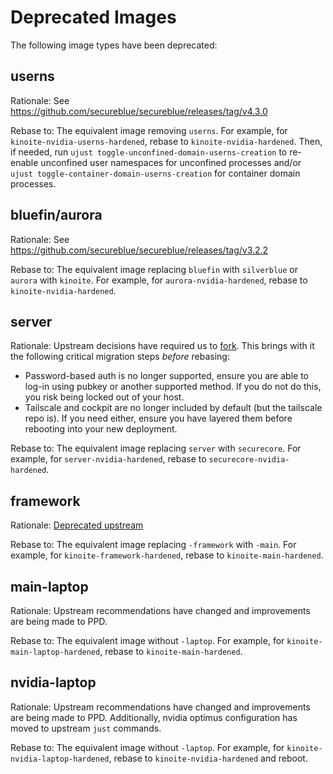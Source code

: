 # Deprecated Images

The following image types have been deprecated:

## userns

Rationale: See https://github.com/secureblue/secureblue/releases/tag/v4.3.0

Rebase to: The equivalent image removing `userns`. For example, for `kinoite-nvidia-userns-hardened`, rebase to `kinoite-nvidia-hardened`. Then, if needed, run `ujust toggle-unconfined-domain-userns-creation` to re-enable unconfined user namespaces for unconfined processes and/or `ujust toggle-container-domain-userns-creation` for container domain processes.

## bluefin/aurora

Rationale: See https://github.com/secureblue/secureblue/releases/tag/v3.2.2

Rebase to: The equivalent image replacing `bluefin` with `silverblue` or `aurora` with `kinoite`. For example, for `aurora-nvidia-hardened`, rebase to `kinoite-nvidia-hardened`.

## server

Rationale: Upstream decisions have required us to [fork](https://github.com/secureblue/coreos/). This brings with it the following critical migration steps *before* rebasing:

- Password-based auth is no longer supported, ensure you are able to log-in using pubkey or another supported method. If you do not do this, you risk being locked out of your host.
- Tailscale and cockpit are no longer included by default (but the tailscale repo is). If you need either, ensure you have layered them before rebooting into your new deployment.

Rebase to: The equivalent image replacing `server` with `securecore`. For example, for `server-nvidia-hardened`, rebase to `securecore-nvidia-hardened`.

## framework

Rationale: [Deprecated upstream](https://github.com/ublue-os/framework#this-image-is-deprecated)

Rebase to: The equivalent image replacing `-framework` with `-main`. For example, for `kinoite-framework-hardened`, rebase to `kinoite-main-hardened`.

## main-laptop

Rationale: Upstream recommendations have changed and improvements are being made to PPD. 

Rebase to: The equivalent image without `-laptop`. For example, for `kinoite-main-laptop-hardened`, rebase to `kinoite-main-hardened`.

## nvidia-laptop

Rationale: Upstream recommendations have changed and improvements are being made to PPD. Additionally, nvidia optimus configuration has moved to upstream `just` commands.

Rebase to: The equivalent image without `-laptop`. For example, for `kinoite-nvidia-laptop-hardened`, rebase to `kinoite-nvidia-hardened` and reboot.
